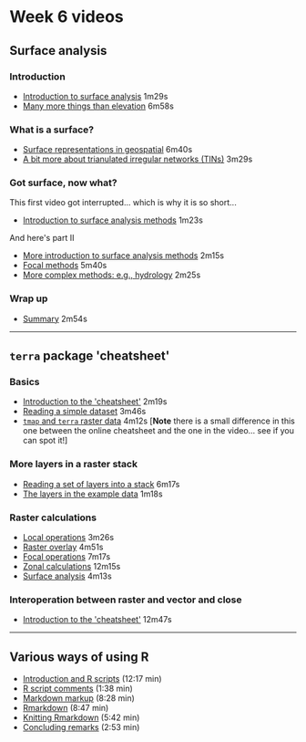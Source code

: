 # Week 6 videos
## Surface analysis
### Introduction
+ [Introduction to surface analysis](https://southosullivan.com/geog315/video/week-06-lecture-01/geog315-11-2022-rasters-01.mp4) 1m29s
+ [Many more things than elevation](https://southosullivan.com/geog315/video/week-06-lecture-01/geog315-11-2022-rasters-02.mp4) 6m58s

### What is a surface?
+ [Surface representations in geospatial](https://southosullivan.com/geog315/video/week-06-lecture-01/geog315-11-2022-rasters-03.mp4) 6m40s
+ [A bit more about trianulated irregular networks (TINs)](https://southosullivan.com/geog315/video/week-06-lecture-01/geog315-11-2022-rasters-04.mp4) 3m29s

### Got surface, now what?
This first video got interrupted... which is why it is so short...

+ [Introduction to surface analysis methods](https://southosullivan.com/geog315/video/week-06-lecture-01/geog315-11-2022-rasters-05.mp4) 1m23s

And here's part II

+ [More introduction to surface analysis methods](https://southosullivan.com/geog315/video/week-06-lecture-01/geog315-11-2022-rasters-06.mp4) 2m15s
+ [Focal methods](https://southosullivan.com/geog315/video/week-06-lecture-01/geog315-11-2022-rasters-07.mp4) 5m40s
+ [More complex methods: e.g., hydrology](https://southosullivan.com/geog315/video/week-06-lecture-01/geog315-11-2022-rasters-08.mp4) 2m25s

### Wrap up
+ [Summary](https://southosullivan.com/geog315/video/week-06-lecture-01/geog315-11-2022-rasters-09.mp4) 2m54s

***

## `terra` package 'cheatsheet'
### Basics
+ [Introduction to the 'cheatsheet'](https://southosullivan.com/geog315/video/week-06-lecture-02/geog315-12-2022-terra-cheatsheet-01.mp4) 2m19s
+ [Reading a simple dataset](https://southosullivan.com/geog315/video/week-06-lecture-02/geog315-12-2022-terra-cheatsheet-02.mp4) 3m46s
+ [`tmap` and `terra` raster data](https://southosullivan.com/geog315/video/week-06-lecture-02/geog315-12-2022-terra-cheatsheet-03.mp4) 4m12s \[**Note** there is a small difference in this one between the online cheatsheet and the one in the video... see if you can spot it!\]

### More layers in a raster stack
+ [Reading a set of layers into a stack](https://southosullivan.com/geog315/video/week-06-lecture-02/geog315-12-2022-terra-cheatsheet-04.mp4) 6m17s
+ [The layers in the example data](https://southosullivan.com/geog315/video/week-06-lecture-02/geog315-12-2022-terra-cheatsheet-05.mp4) 1m18s

### Raster calculations
+ [Local operations](https://southosullivan.com/geog315/video/week-06-lecture-02/geog315-12-2022-terra-cheatsheet-06.mp4) 3m26s
+ [Raster overlay](https://southosullivan.com/geog315/video/week-06-lecture-02/geog315-12-2022-terra-cheatsheet-07.mp4) 4m51s
+ [Focal operations](https://southosullivan.com/geog315/video/week-06-lecture-02/geog315-12-2022-terra-cheatsheet-08.mp4) 7m17s
+ [Zonal calculations](https://southosullivan.com/geog315/video/week-06-lecture-02/geog315-12-2022-terra-cheatsheet-09.mp4) 12m15s
+ [Surface analysis](https://southosullivan.com/geog315/video/week-06-lecture-02/geog315-12-2022-terra-cheatsheet-10.mp4) 4m13s

### Interoperation between raster and vector and close
+ [Introduction to the 'cheatsheet'](https://southosullivan.com/geog315/video/week-06-lecture-02/geog315-12-2022-terra-cheatsheet-11.mp4) 12m47s

***

## Various ways of using R
+ [Introduction and R scripts](https://southosullivan.com/geog315/video/week-07-lab/geog315-week07-01-intro-and-R-scripts.mp4) (12:17 min)
+ [R script comments](https://southosullivan.com/geog315/video/week-07-lab/geog315-week07-02-R-script-comments.mp4) (1:38 min)
+ [Markdown markup](https://southosullivan.com/geog315/video/week-07-lab/geog315-week07-03-markdown.mp4) (8:28 min)
+ [Rmarkdown](https://southosullivan.com/geog315/video/week-07-lab/geog315-week07-04-rmarkdown.mp4) (8:47 min)
+ [Knitting Rmarkdown](https://southosullivan.com/geog315/video/week-07-lab/geog315-week07-05-knitting-rmarkdown.mp4) (5:42 min)
+ [Concluding remarks](https://southosullivan.com/geog315/video/week-07-lab/geog315-week07-06-wrapup.mp4) (2:53 min)
